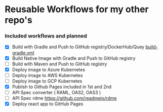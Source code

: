 # Reusable Workflows for my other repo's

### Included workflows and planned


- [x] Build with Gradle and Push to GitHub registry/DockerHub/Quey  [build-gradle.yml](.github/workflows/build-gradle.yml)
- [x] Build Native Image with Gradle and Push to GitHub registry 
- [ ] Build with Maven and Push to GitHub registry 
- [x] Deploy image to Azure Kubernetes  
- [ ] Deploy image to AWS Kubernetes
- [ ] Deploy image to GCP Kubernetes
- [x] Publish to Github Pages included in 1st and 2nd
- [ ] API Spec converter ( RAML, OAS2, OAS3 )
- [ ] API Spec rdme <https://github.com/readmeio/rdme>
- [x] Deploy react app to GitHub Pages